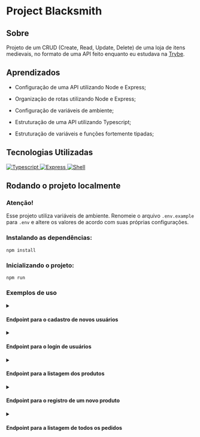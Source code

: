 
# Project Blacksmith

## Sobre
Projeto de um CRUD (Create, Read, Update, Delete) de uma loja de itens medievais, no formato de uma API feito
enquanto eu estudava na [Trybe](https://www.betrybe.com/).

## Aprendizados

  * Configuração de uma API utilizando Node e Express;
  
  * Organização de rotas utilizando Node e Express;

  * Configuração de variáveis de ambiente;

  * Estruturação de uma API utilizando Typescript;
  
  * Estruturação de variáveis e funções fortemente tipadas;


## Tecnologias Utilizadas

<a href="https://www.w3schools.com/html/">
<img 
     src="https://img.shields.io/badge/typescript-3178C6?style=for-the-badge&logo=typescript&logoColor=fff&logoWidth=20"
     alt="Typescript"
/>
</a>
<a href="https://www.w3schools.com/css/">
<img
     src="https://img.shields.io/badge/express-90C53F?style=for-the-badge&logo=express&logoColor=fff&logoWidth=20"
     alt="Express"
/>   
</a>
<a href="https://javascript.com/">
<img 
    src="https://img.shields.io/badge/shell-64AB26?style=for-the-badge&logo=gnubash&logoColor=fff&logoWidth=20"
    alt="Shell"
/>
</a>
</div>

## Rodando o projeto localmente

### Atenção!
Esse projeto utiliza variáveis de ambiente. Renomeie o arquivo `.env.example` para `.env` e altere os valores de acordo com suas próprias configurações.

### Instalando as dependências:
```
npm install
```
### Inicializando o projeto:
```
npm run
```
### Exemplos de uso

<details>
<summary><h4>Endpoint para o cadastro de novos usuários</h4></summary>
<p><b>POST</b> | http://localhost:3000/users</p>

body:
```json
{
  "username": "marllomartin",
  "classe": "Desenvolvedor",
  "level": 22,
  "password": "123voceleuoreadme"
}
```
response:
```json
{
  "token": "eyJhbGciOiJIUzI1NiIsInR5cCI6IkpXVCJ9.eyJkYXRhIjp7InVzZXJuYW1lIjoibWFybGxvbWFydGluIiwiY2xhc3NlIjoiRGVzZW52b2x2ZWRvciIsImxldmVsIjoxNSwicGFzc3dvcmQiOiJ2b2NlbGV1b3JlYWRtZSEifSwiaWF0IjoxNjU2NDI0ODUwLCJleHAiOjE2NTY0Mjg0NTB9.xLYN3tE4LrrtCZ7CEoml-aa_UKQs-zjDVYf1Z1xV8cQ"
}
```
</details>

<details>
<summary><h4>Endpoint para o login de usuários</h4></summary>
<p><b>POST</b> | http://localhost:3000/login</p>

body:
```json
{
  "username": "marllomartin",
  "password": "123voceleuoreadme"
}
```
response:
```json
{
  "token": "eyJhbGciOiJIUzI1NiIsInR5cCI6IkpXVCJ9.eyJkYXRhIjp7InVzZXJuYW1lIjoibWFybGxvbWFydGluIiwicGFzc3dvcmQiOiJ2b2NlbGV1b3JlYWRtZSEifSwiaWF0IjoxNjU2NDI1MTc3LCJleHAiOjE2NTY0Mjg3Nzd9.2kogI-3I2CQ2Fe_iP8KT5taNm4m4440gKEtPO9erHFY"
}
```
</details>

<details>
<summary><h4>Endpoint para a listagem dos produtos</h4></summary>
<p><b>GET</b> | http://localhost:3000/products</p>

response:
```json
[
  {
    "id": 1,
    "name": "Espada Simples",
    "amount": "10 peças de ouro",
    "orderId": null
  },
  {
    "id": 2,
    "name": "Escudo Desnecessariamente Grande",
    "amount": "20 peças de ouro",
    "orderId": 1
  },
  {
    "id": 3,
    "name": "Adaga de Aço Valírico",
    "amount": "5 peças de ouro",
    "orderId": 2
  },
  {
    "id": 4,
    "name": "Chave Misteriosa",
    "amount": "1 peça de ouro",
    "orderId": null
  },
  {
    "id": 5,
    "name": "Elixir da Restauração",
    "amount": "23 peças de ouro",
    "orderId": 3
  },
  {
    "id": 6,
    "name": "Espada Enferrujada",
    "amount": "2 peças de ouro",
    "orderId": null
  },
  {
    "id": 7,
    "name": "Bota de Couro",
    "amount": "12 peças de ouro",
    "orderId": null
  },
  {
    "id": 8,
    "name": "Engenhoca Aleatória",
    "amount": "15 peças de ouro",
    "orderId": 3
  },
  {
    "id": 9,
    "name": "Cajado do Crepúsculo",
    "amount": "55 peças de ouro",
    "orderId": null
  }
]
```
</details>

<details>
<summary><h4>Endpoint para o registro de um novo produto</h4></summary>
<p><b>POST</b> | http://localhost:3000/products</p>

body:
```json
{
  "name": "Espada Lendária",
  "amount": "3500 peças de ouro"
}
```
response:

```json
{
  "id": 10,
  "name": "Espada Lendária",
  "amount": "3560 peças de ouro",
  "orderId": null
}
```
</details>

<details>
<summary><h4>Endpoint para a listagem de todos os pedidos</h4></summary>
<p><b>GET</b> | http://localhost:3000/orders</p>

response:

```json
[
  {
    "id": 1,
    "userId": 1,
    "productsIds": [
      2
    ]
  },
  {
    "id": 3,
    "userId": 2,
    "productsIds": [
      5,
      8
    ]
  },
  {
    "id": 2,
    "userId": 3,
    "productsIds": [
      3
    ]
  }
]
```
</details>
